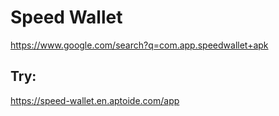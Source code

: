 # Speed Wallet
https://www.google.com/search?q=com.app.speedwallet+apk

## Try:
https://speed-wallet.en.aptoide.com/app
